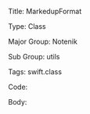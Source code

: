 Title:  MarkedupFormat

Type:   Class

Major Group: Notenik

Sub Group:   utils

Tags:   swift.class

Code:



Body:


